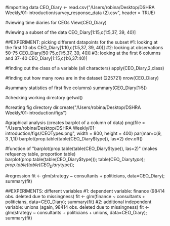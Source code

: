 #importing data
CEO_Diary <- read.csv("/Users/robina/Desktop/DSHRA Weekly/01-introduction/survey_response_data (2).csv", header = TRUE)

#viewing time diaries for CEOs
View(CEO_Diary)

#viewing a subset of the data
CEO_Diary[1:15,c(1:5,37, 39, 40)] 

##EXPERIMENT: picking different datapoints for the subset
#1: looking at the first 10 obs
CEO_Diary[1:10,c(1:5,37, 39, 40)] 
#2: looking at observations 50-75
CEO_Diary[50:75,c(1:5,37, 39, 40)] 
#3: looking at the first 6 columns and 37-40
CEO_Diary[1:15,c(1:6,37:40)] 

#finding out the class of a variable (all characters)
apply(CEO_Diary,2,class)

#finding out how many rows are in the dataset (225721)
nrow(CEO_Diary)

#summary statistics of first five columns)
summary(CEO_Diary[1:5])

#checking working directory
getwd()

#creating fig directory
dir.create("/Users/robina/Desktop/DSHRA Weekly/01-introduction/figs")

#graphical analysis (creates barplot of a column of data)
png(file = "/Users/robina/Desktop/DSHRA Weekly/01-introduction/figs/CEOTypes.png", width = 800, height = 400)
  par(mar=c(9, 3 ,1,1))
  barplot(prop.table(table(CEO_Diary$type)), las=2)
  dev.off()

#function of "barplot(prop.table(table(CEO_Diary$type)), las=2)" (makes refquency table, proportion table)
barplot(prop.table(table(CEO_Diary$type)));
table(CEO_Diary$type);
prop.table(table(CEO_Diary$type));

#regression
fit <- glm(strategy ~ consultants + politicians, data=CEO_Diary); summary(fit)

##EXPERIMENTS: different variables
#1: dependent variable: finance (98414 obs. deleted due to missingness)
fit <- glm(finance ~ consultants + politicians, data=CEO_Diary); summary(fit)
#2: additional independent variable: unions (again, 98414 obs. deleted due to missingness)
fit <- glm(strategy ~ consultants + politicians + unions, data=CEO_Diary); summary(fit)